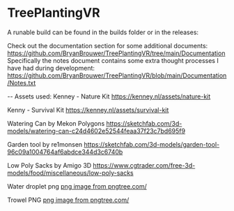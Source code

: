 # TreePlantingVR

A runable build can be found in the builds folder or in the releases:



Check out the documentation section for some additional documents:
https://github.com/BryanBrouwer/TreePlantingVR/tree/main/Documentation
Specifically the notes document contains some extra thought processes I have had during development:
https://github.com/BryanBrouwer/TreePlantingVR/blob/main/Documentation/Notes.txt

-- Assets used:
Kenney - Nature Kit
https://kenney.nl/assets/nature-kit

Kenny - Survival Kit
https://kenney.nl/assets/survival-kit

Watering Can by Mekon Polygons
https://sketchfab.com/3d-models/watering-can-c24d4602e52544feaa37f23c7bd695f9

Garden tool by re1monsen
https://sketchfab.com/3d-models/garden-tool-96c09a1004764af6abdce344d3c6740b

Low Poly Sacks by Amigo 3D
https://www.cgtrader.com/free-3d-models/food/miscellaneous/low-poly-sacks

Water droplet png
<a href='https://pngtree.com/freepng/water-drop-reflection_21239844.html'>png image from pngtree.com/</a>

Trowel PNG
<a href='https://pngtree.com/freepng/garden-hoe_20426061.html'>png image from pngtree.com/</a>
